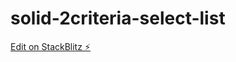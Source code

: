 # solid-2criteria-select-list

[Edit on StackBlitz ⚡️](https://stackblitz.com/edit/vitejs-vite-px96qf)